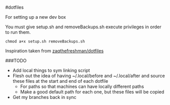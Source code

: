 #dotfiles

For setting up a new dev box

You must give setup.sh and removeBackups.sh execute privileges in order to run them.

```shell
chmod a+x setup.sh removeBackups.sh
```

Inspiration taken from [zaqthefreshman/dotfiles](https://github.com/zaqthefreshman/dotfiles)

###TODO

- Add local things to sym linking script
- Flesh out the idea of having ~/.local/before and ~/.local/after and source these files at the start and end of each dotfile
	- For paths so that machines can have locally different paths
	- Make a good default path for each one, but these files will be copied
- Get my branches back in sync
